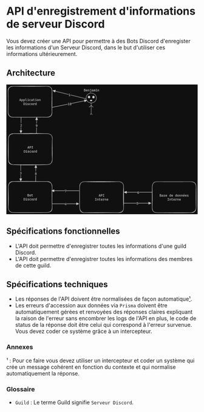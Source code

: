 # API d'enregistrement d'informations de serveur Discord

Vous devez créer une API pour permettre à des Bots Discord d'enregister les informations d'un Serveur Discord, dans le but d'utiliser ces informations ultérieurement.

## Architecture

![](assets/schem.png)

## Spécifications fonctionnelles

- L'API doit permettre d'enregistrer toutes les informations d'une guild Discord.
- L'API doit permettre d'enregistrer toutes les informations des membres de cette guild.

## Spécifications techniques

- Les réponses de l'API doivent être normalisées de façon automatique[¹](#explain).
- Les erreurs d'accession aux données via `Prisma` doivent être automatiquement gérées et renvoyées des réponses claires expliquant la raison de l'erreur sans encombrer les logs de l'API en plus, le code de status de la réponse doit être celui qui correspond à l'erreur survenue. Vous devez coder ce système grâce à un intercepteur.

### Annexes

<a id="explain"></a>¹ : Pour ce faire vous devez utiliser un intercepteur et coder un système qui crée un message cohérent en fonction du contexte et qui normalise automatiquement la réponse.

### Glossaire

- `Guild` : Le terme Guild signifie `Serveur Discord`.